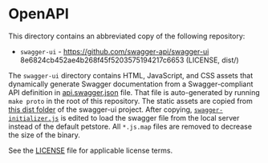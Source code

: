 # OpenAPI

This directory contains an abbreviated copy of the following repository:

- `swagger-ui` - <https://github.com/swagger-api/swagger-ui> 8e6824cb452ae4b268f45f5203575194217c6653 (LICENSE, dist/)

The `swagger-ui` directory contains HTML, JavaScript, and CSS assets that dynamically generate Swagger documentation
from a Swagger-compliant API definition in [api.swagger.json](./swagger-ui/api/v1/api.swagger.json) file.
That file is auto-generated by running `make proto` in the root of this repository. The static assets are copied
from [this dist folder](https://github.com/swagger-api/swagger-ui/tree/master/dist) of the swagger-ui project. After
copying, [`swagger-initializer.js`](./swagger-ui/swagger-initializer.js) is edited to load the swagger file from the
local server instead of the default petstore. All `*.js.map` files are removed to decrease the size of the binary.

See the [LICENSE](./swagger-ui/LICENSE) file for applicable license terms.
